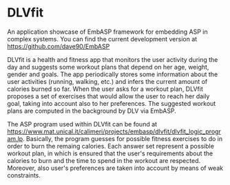 # DLVfit

An application showcase of EmbASP framework for embedding ASP in complex systems. You can find the current development version at https://github.com/dave90/EmbASP

DLVfit is a health and fitness app that monitors the user activity during the day and suggests some workout plans that depend on her age, weight, gender and goals. The app periodically stores some information about the user activities (running, walking, etc.) and infers the current amount of calories burned so far. When the user asks for a workout plan, DLVfit proposes a set of exercises that would allow the user to reach her daily goal, taking into account also to her preferences. The suggested workout plans are computed in the background by DLV via EmbASP.

The ASP program used within DLVfit can be found at https://www.mat.unical.it/calimeri/projects/embasp/dlvfit/dlvfit_logic_program.lp. Basically, the program guesses for possible fitness exercises to do in order to burn the remaing calories. Each answer set represent a possible workout plan, in which is ensured that the user's requirements about the calories to burn and the time to spend in the workout are respected. Moreover, also user's preferences are taken into account by means of weak constraints.
